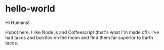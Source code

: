# hello-world

Hi Humans!

Hubot here, I like Node.js and Coffeescript (that's what I'm made of!).
I've had tacos and burritos on the moon and find them far superior to Earth tacos.
